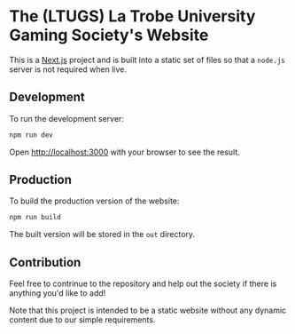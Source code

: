 # The (LTUGS) La Trobe University Gaming Society's Website

This is a [Next.js](https://nextjs.org/) project and is built into a static set of files so that a `node.js` server is not required when live.

## Development

To run the development server:

```bash
npm run dev
```

Open [http://localhost:3000](http://localhost:3000) with your browser to see the result.

## Production

To build the production version of the website:

```bash
npm run build
```

The built version will be stored in the `out` directory.

## Contribution

Feel free to contrinue to the repository and help out the society if there is anything you'd like to add!

Note that this project is intended to be a static website without any dynamic content due to our simple requirements.